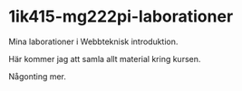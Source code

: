 1ik415-mg222pi-laborationer
===========================

Mina laborationer i Webbteknisk introduktion.

Här kommer jag att samla allt material kring kursen.

Någonting mer.